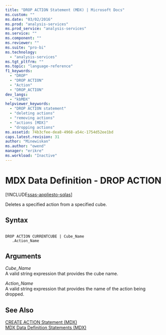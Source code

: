 ```yaml
---
title: "DROP ACTION Statement (MDX) | Microsoft Docs"
ms.custom: ""
ms.date: "03/02/2016"
ms.prod: "analysis-services"
ms.prod_service: "analysis-services"
ms.service: ""
ms.component: ""
ms.reviewer: ""
ms.suite: "pro-bi"
ms.technology: 
  - "analysis-services"
ms.tgt_pltfrm: ""
ms.topic: "language-reference"
f1_keywords: 
  - "DROP"
  - "DROP ACTION"
  - "Action"
  - "DROP_ACTION"
dev_langs: 
  - "kbMDX"
helpviewer_keywords: 
  - "DROP ACTION statement"
  - "deleting actions"
  - "removing actions"
  - "actions [MDX]"
  - "dropping actions"
ms.assetid: 74b3cfee-dea8-4968-a54c-1754d52ee1bd
caps.latest.revision: 31
author: "Minewiskan"
ms.author: "owend"
manager: "erikre"
ms.workload: "Inactive"
---
```

# MDX Data Definition - DROP ACTION
[!INCLUDE[ssas-appliesto-sqlas](../includes/ssas-appliesto-sqlas.md)]

  Deletes a specified action from a specified cube.  
  
## Syntax  
  
```  
  
DROP ACTION CURRENTCUBE | Cube_Name  
   .Action_Name   
```  
  
## Arguments  
 *Cube_Name*  
 A valid string expression that provides the cube name.  
  
 *Action_Name*  
 A valid string expression that provides the name of the action being dropped.  
  
## See Also  
 [CREATE ACTION Statement &#40;MDX&#41;](../mdx/mdx-data-definition-create-action.md)   
 [MDX Data Definition Statements &#40;MDX&#41;](../mdx/mdx-data-definition-statements-mdx.md)  
  
  
